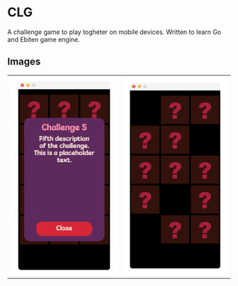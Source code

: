 # CLG
A challenge game to play togheter on mobile devices. Written to learn Go and Ebiten game engine.

## Images
<table>
	<tr>
		<td><img src="./docs/screenshot_1.png"/></td>
		<td><img src="./docs/screenshot_2.png"/></td>
	</tr>
</table>
